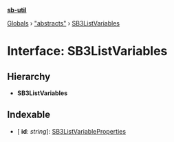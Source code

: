 **[sb-util](../README.md)**

[Globals](../globals.md) › ["abstracts"](../modules/_abstracts_.md) › [SB3ListVariables](_abstracts_.sb3listvariables.md)

# Interface: SB3ListVariables

## Hierarchy

* **SB3ListVariables**

## Indexable

* \[ **id**: *string*\]: [SB3ListVariableProperties](../modules/_abstracts_.md#sb3listvariableproperties)